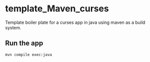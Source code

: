 # template_Maven_curses

Template boiler plate for a curses app in java using maven as a build system.

## Run the app

```bash
mvn compile exec:java
```
